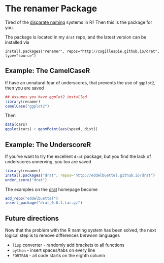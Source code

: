 # The renamer Package

Tired of the [disparate naming](journal.r-project.org/archive/2012-2/RJournal_2012-2_Baaaath.pdf) systems in R? Then this is the package for you. 

The package is located in my `drat` repo, and the latest version can be installed via
```
install.packages("renamer", repos="http://csgillespie.github.io/drat", type="source")
```

## Example: The CamelCaseR

If have an unnatural fear of underscores, that prevents the use of `ggplot2`, then you are saved
```r
## Assumes you have ggplot2 installed
library(renamer)
camelCase("ggplot2")
```
Then
```r
data(cars)
ggplot(cars) + geomPoint(aes(speed, dist))
```

## Example: The UnderscoreR

If you've want to try the excellent `drat` package, but you find the lack of underscores 
unnerving, you too are saved
```r
library(renamer)
install.packages("drat", repos="http://eddelbuettel.github.io/drat")
under_score("drat")
```
The examples on the [drat](https://github.com/eddelbuettel/drat) homepage become
```r
add_repo("eddelbuettel")
insert_package("drat_0.0.1.tar.gz")
```

## Future directions

Now that the problem with the R naming system has been solved, the next logical step is
to remove differences *between* languages
 * `lisp` converter - randomly add brackets to all functions
 * `python` - insert spaces/tabs on every line
 * `FORTRAN` - all code starts on the eighth column


